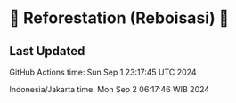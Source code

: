
# 🌳 Reforestation (Reboisasi) 🌲

## Last Updated

GitHub Actions time: Sun Sep  1 23:17:45 UTC 2024

Indonesia/Jakarta time: Mon Sep  2 06:17:46 WIB 2024
